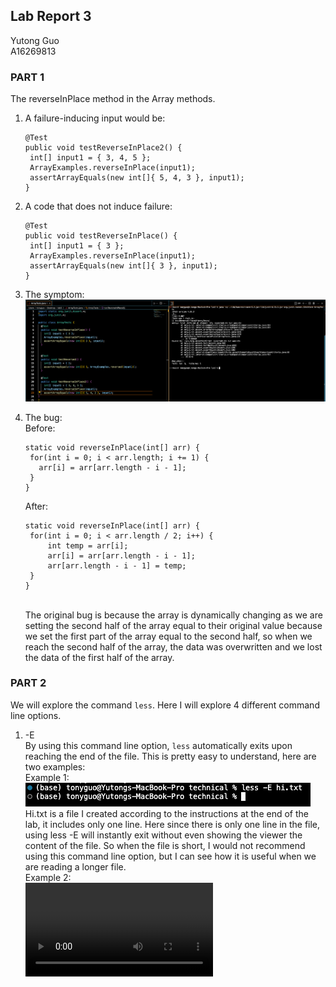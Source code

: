 ## Lab Report 3
Yutong Guo<br>
A16269813<br>
### PART 1
The reverseInPlace method in the Array methods.
1. A failure-inducing input would be:
   ``` {java}
   @Test
   public void testReverseInPlace2() {
    int[] input1 = { 3, 4, 5 };
    ArrayExamples.reverseInPlace(input1);
    assertArrayEquals(new int[]{ 5, 4, 3 }, input1);
   }
   ```
2. A code that does not induce failure:
   ```{java}
   @Test
   public void testReverseInPlace() {
    int[] input1 = { 3 };
    ArrayExamples.reverseInPlace(input1);
    assertArrayEquals(new int[]{ 3 }, input1);
   }
   ```
3. The symptom:
   ![Image](pic1.png)<br>

4. The bug: <br>
   Before:
   ```{java}
   static void reverseInPlace(int[] arr) {
    for(int i = 0; i < arr.length; i += 1) {
      arr[i] = arr[arr.length - i - 1];
    }
   }
   ```
   
   After:
   ```{java}
   static void reverseInPlace(int[] arr) {
    for(int i = 0; i < arr.length / 2; i++) {
        int temp = arr[i];
        arr[i] = arr[arr.length - i - 1];
        arr[arr.length - i - 1] = temp;
    }
   }
   ```
   <br>
   The original bug is because the array is dynamically changing as we are setting the second half of the array equal to their original value because we set the first part of the array equal to the second half, so when we reach the second half of the array, the data was overwritten and we lost the data of the first half of the array.
### PART 2
We will explore the command ```less```. Here I will explore 4 different command line options.
1. -E <br>
   By using this command line option, ```less``` automatically exits upon reaching the end of the file. This is pretty easy to understand, here are two examples:<br>
   Example 1:<br>
   ![Image](pic2.png)<br>
   Hi.txt is a file I created according to the instructions at the end of the lab, it includes only one line. Here since there is only one line in the file, using less -E will instantly exit without even showing the viewer the content of the file. So when the file is short, I would not recommend using this command line option, but I can see how it is useful when we are reading a longer file. <br>
   Example 2:<br>
   ![Image](vid1.mov)<br>
   

